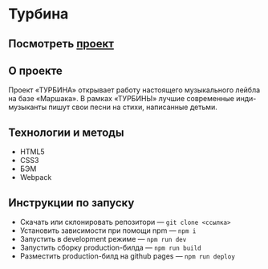 ﻿# Турбина

## Посмотреть [проект][1]

## О проекте
Проект «ТУРБИНА» открывает работу настоящего музыкального лейбла на базе «Маршака». В рамках «ТУРБИНЫ» лучшие современные инди-музыканты пишут свои песни на стихи, написанные детьми.

## Технологии и методы
- HTML5
- CSS3
- БЭМ
- Webpack

## Инструкции по запуску
- Скачать или склонировать репозитори — `git clone <ссылка>`
- Установить зависимости при помощи npm — `npm i`
- Запустить в development режиме — `npm run dev`
- Запустить сборку production-билда — `npm run build`
- Разместить production-билд на github pages — `npm run deploy`

[1]: http://perken.ru/turbina
